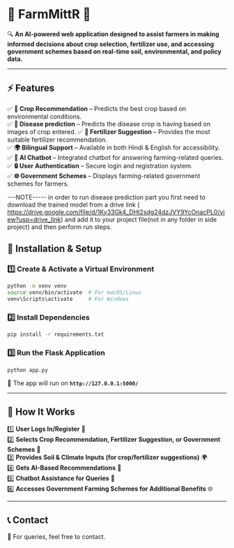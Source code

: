 # **🌾 FarmMittR** 🚜  

🔍 **An AI-powered web application designed to assist farmers in making informed decisions about crop selection, fertilizer use, and accessing government schemes based on real-time soil, environmental, and policy data.**  

---



## **⚡ Features**
✅ **🌱 Crop Recommendation** – Predicts the best crop based on environmental conditions.  
✅ **🌱 Disease prediction** – Predicts the disease crop is having based on images of crop entered. 
✅ **🧪 Fertilizer Suggestion** – Provides the most suitable fertilizer recommendation.  
✅ **🌍 Bilingual Support** – Available in both Hindi & English for accessibility.  
✅ **💬 AI Chatbot** – Integrated chatbot for answering farming-related queries.  
✅ **🔒 User Authentication** – Secure login and registration system.  
✅ **🌐 Government Schemes** – Displays farming-related government schemes for farmers.  

---NOTE-----
in order to run disease prediction part you first need to download the trained model from a drive link  ( https://drive.google.com/file/d/1Ky33Gk4_DHI2sdg24dzJVY9YcOnacPL0/view?usp=drive_link) and add it to your project file(not in any folder in side project) and then perform run steps.

## **🔧 Installation & Setup**
### **1️⃣ Create & Activate a Virtual Environment**
```bash
python -m venv venv
source venv/bin/activate  # For macOS/Linux
venv\Scripts\activate     # For Windows
```

### **2️⃣ Install Dependencies**
```bash
pip install -r requirements.txt
```

### **3️⃣ Run the Flask Application**
```bash
python app.py
```
🌟 The app will run on **`http://127.0.0.1:5000/`**  

---


## **📌 How It Works**
1️⃣ **User Logs In/Register** 🔑  
2️⃣ **Selects Crop Recommendation, Fertilizer Suggestion, or Government Schemes** 🌾  
3️⃣ **Provides Soil & Climate Inputs (for crop/fertilizer suggestions)** 🌍  
4️⃣ **Gets AI-Based Recommendations** 🤖  
5️⃣ **Chatbot Assistance for Queries** 💬  
6️⃣ **Accesses Government Farming Schemes for Additional Benefits** 🌐  

---

## **📞 Contact**  
📩 For queries, feel free to contact.

